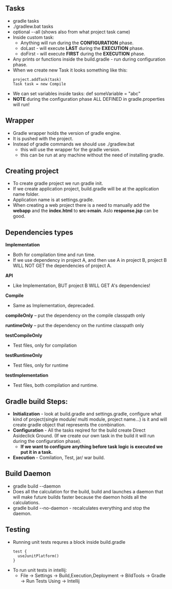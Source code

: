 ## Tasks
- gradle tasks
- ./gradlew.bat tasks
- optional --all (shows also from what project task came)
- Inside custom task:
  - Anything will run during the **CONFIGURATION** phase.
  - doLast - will execute **LAST** during the **EXECUTION** phase.
  - doFirst - will execute **FIRST** during the **EXECUTION** phase.
- Any prints or functions inside the build.gradle - run during configuration phase.
- When we create new Task it looks something like this:
  ```
  project.addTask(task)
  Task task = new Compile
  ```
- We can set variables inside tasks: def someVariable = "abc"
- **NOTE** during the configuration phase ALL DEFINED in gradle.properties will run!


## Wrapper
- Gradle wrapper holds the version of gradle engine.
- It is pushed with the project.
- Instead of gradle commands we should use ./gradlew.bat 
  - this will use the wrapper for the gradle version.
  - this can be run at any machine without the need of installing gradle.

## Creating project
- To create gradle project we run gradle init.
- If we create application project, build.gradle will be at the application name folder.
- Application name is at settings.gradle.
- When creating a web project there is a need to manually add the **webapp** and the **index.html** to **src->main**. Aslo **response.jsp** can be good.

## Dependencies types
**Implementation** 
- Both for compilation time and run time.
- If we use dependency in project A, and then use A in project B, project B WILL NOT GET the dependencies of project A.

**API**
- Like Implementation, BUT project B WILL GET A's dependencies!

**Compile** 
- Same as Implementation, deprecaded.

**compileOnly**
– put the dependency on the compile classpath only

**runtimeOnly**
– put the dependency on the runtime classpath only

**testCompileOnly**
- Test files, only for compilation

**testRuntimeOnly**
- Test files, only for runtime

**testImplementation**
- Test files, both compilation and runtime.

## Gradle build Steps:
- **Initialization** - look at build.gradle and settings.gradle, configure what kind of project(single module/ multi module, project name...) is it and will create gradle object that represents the combination.
- **Configuration** - All the tasks reqired for the build create Direct Asideclick Ground. (If we create our own task in the build it will run during the configuration phase). 
  - **If we want to configure anything before task logic is executed we put it in a task.**
- **Execution** - Comilation, Test, jar/ war build.

## Build Daemon
- gradle build --daemon
- Does all the calculation for the build, build and launches a daemon that will make future builds faster because the daemon holds all the calculations.
- gradle build --no-daemon - recalculates everything and stop the daemon.

## Testing
- Running unit tests requres a block inside build.gradle
  ```
  test {
    useJunitPlatform()
  }
  ```
- To run unit tests in intellij:
  - File -> Settings -> Build,Execution,Deployment -> BildTools -> Gradle -> Run Tests Using -> Intellij  
